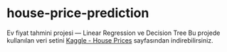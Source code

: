 # house-price-prediction
Ev fiyat tahmini projesi — Linear Regression ve Decision Tree
Bu projede kullanılan veri setini [Kaggle - House Prices](https://www.kaggle.com/c/house-prices-advanced-regression-techniques/data) sayfasından indirebilirsiniz.
